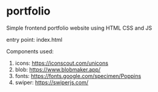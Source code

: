 # portfolio
Simple frontend portfolio website using HTML CSS and JS

entry point: index.html

Components used: 
1. icons: https://iconscout.com/unicons
2. blob: https://www.blobmaker.app/
3. fonts: https://fonts.google.com/specimen/Poppins
4. swiper: https://swiperjs.com/
